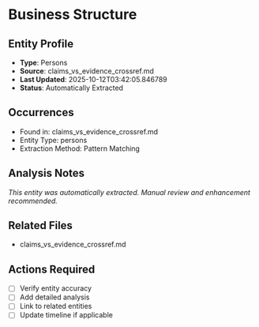 # Business Structure

## Entity Profile
- **Type**: Persons
- **Source**: claims_vs_evidence_crossref.md
- **Last Updated**: 2025-10-12T03:42:05.846789
- **Status**: Automatically Extracted

## Occurrences
- Found in: claims_vs_evidence_crossref.md
- Entity Type: persons
- Extraction Method: Pattern Matching

## Analysis Notes
*This entity was automatically extracted. Manual review and enhancement recommended.*

## Related Files
- claims_vs_evidence_crossref.md

## Actions Required
- [ ] Verify entity accuracy
- [ ] Add detailed analysis
- [ ] Link to related entities
- [ ] Update timeline if applicable
